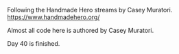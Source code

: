 Following the Handmade Hero streams by Casey Muratori. https://www.handmadehero.org/

Almost all code here is authored by Casey Muratori.

Day 40 is finished.
